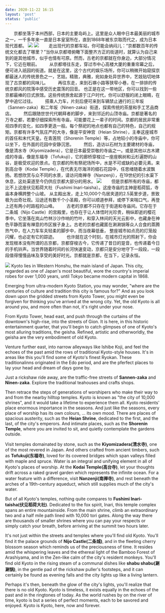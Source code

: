```yaml
---
date: 2020-11-22 16:15
layout: 'post'
status: 'public'
---
```


&emsp;&emsp;京都坐落于本州西部，日本的主要岛屿上。这里是众人眼中日本最美丽的城市之一，一千多年来一直是日本皇室所在，直到1868年被东京取而代之，成为日本现代首都。
![](https://vkceyugu.cdn.bspapp.com/VKCEYUGU-imgbed/868bd8f2-335c-4c67-854f-8f9cc680cced.jpg)
![](https://cdn.pixabay.com/photo/2018/08/22/20/49/kyoto-3624588_1280.jpg)
&emsp;&emsp;走出现代的京都车站，你可能会纳闷儿：“京都数百年的传统文化都去了哪里？”当你从京都塔俯瞰下面整齐方正的街道时，就算认为自己来到的是其他城市，似乎也情有可原。然而，古老的京都就在你身边，大部分情况下，它近在眼前。
&emsp;&emsp;从京都塔往东走，穿过市中心高楼大厦的重重帘幕之后，便可进入祇园的街道。就是在这里，这个古代的娱乐场所，你可以稍微开始窥探京都最迷人的传统景色之一，艺妓。精致，典雅，宛如身处异世界中，艺妓贴切地体现了古京都的风味儿。
&emsp;&emsp;再往东走，来到石塀小路等狭窄小巷，在一排排的传统京都风的院落中感受历史震荡的回音。
也正是在这一带地区，你可以找到一些京都最棒的日式旅馆。这些传统旅舍起源于江户时代，你可以舒服的闭上眼睛，在梦中追忆过往。
&emsp;&emsp;搭乘人力车，片刻后便可来到车辆禁止通行的三年坂（Sannen-zaka）和二年坂（Ninen-zaka）街道，探索传统的茶屋和手工艺品商店。
&emsp;&emsp;然后跟随世世代代朝拜者的脚步，来到邻近的山顶寺庙。京都是著名的万寺之都，若要仔细探索所有寺庙，可能要花上一辈子的时间。京都的居民非常重视四季的变化，如四季更迭一般。每个祭祀的地点也都有自己的特色，自己的规矩。京都有许多气氛庄严的大寺，像是平安神宫（Heian Shrine），主奉这座城市的首任和末代天皇。在青莲院（Shorenin Temple）等，占地较小的寺庙中，你可以坐下，在外面的花园中安静沉思。
&emsp;&emsp;然后，造访以石材为主要建材的寺庙，像是清水寺（Kiyomizadera），它是日本最受崇敬的寺庙之一。或是其他以古木建成的寺庙，像是东福寺（Tofukuji），它的廊桥穿梭过一座座枫树和云杉遍野的山谷，是极受欢迎的景点。在京都的所有祭祀场所中，水是不可或缺的必要元素。来到高台寺（Kodai Temple），在代表无尽海洋的细石花园中，任思绪随着水波飘扬。若想欣赏与众不同的水景，请访问南禅寺（Nanzenji），在19世纪的引水渠下休息，这处渠道至今仍供应京都大部分的用水。
![](https://cdn.pixabay.com/photo/2013/08/18/02/28/heian-shrine-173570_1280.jpg)
&emsp;&emsp;但是京都所有的寺庙，都比不上这座伏见稻荷大社（Fushimi Inari-taisha）。这座寺庙的主神是稻荷狐，寺庙本身横跨整个山坡。
从主殿出发，走上10,000个鸟居夹道的2.5英里步道，景致极为出奇壮观。沿途还有数千个小圣殿，你可以顺道参拜，或停下来喘口气，再登上还有两小时路程的山峰。
&emsp;&emsp;古老的京都不只存在于街道和寺庙间。它存在于二条城（Nijo Castle）的宫殿里，也存在于让人体悟时光珍贵，稍纵即逝的樱花季中。它坐落在岚山竹林沙沙作响的竹叶，和穿入林间的天光云影中，也藏身在神色平静而富有禅意的市区猴子身上。古老的京都也藏匿在涮涮锅等众人合食的蒸腾热气中，在人力车车夫轻柔的脚步中，而当夜幕低垂， 整座城市如点亮的灯笼般闪耀，也必定有它的踪迹。
&emsp;&emsp;也许就在这个时刻，在城市灯光的照射下，你会发现根本没有所谓的古京都，京都穿梭古今，它传递了昔日的跫音，也传递着今日的手机铃声。当世界随着时间的长河快速变动，京都只是安分地守下一段段，一段段值得慢慢品味及享受的美好时光。京都就是京都，在当下，记录永恒。

![](https://cdn.pixabay.com/photo/2017/05/20/10/27/kinkaku-ji-2328557_1280.jpg)
Kyoto lies in Western Honshu, the main island of Japan. This city, regarded as one of Japan's most beautiful, wore the country's imperial robes for over 1,000 years, until Tokyo became modern capital in 1868.

Emerging from ultra-modern Kyoto Station, you may wonder, "where are the centuries of culture and tradition this city is famous for?" And as you look down upon the gridded streets from Kyoto Tower, you might even be forgiven for thinking you've arrived at the wrong city. Yet, the old Kyoto is all around you, and more often than not, it's right under your nose.

From Kyoto Tower, head east, and push through the curtains of the downtown's high-rise, into the streets of Gion. It is here, in this historic entertainment quarter, that you'll begin to catch glimpses of one of Kyoto's most alluring traditions, the geisha. Refined, artistic and otherworldly, the geisha are the very embodiment of old Kyoto.

Venture further east, into narrow alleyways like Ishibe Koji, and feel the echoes of the past amid the rows of traditional Kyoto-style houses. It's in areas like this you'll find some of Kyoto's finest Ryokan. These traditionalinns originated in the Edo period, and are the pferfect places to lay your head and dream of days gone by.

Just a rickshaw ride away, are the traffic-free streets of **Sannen-zaka** and **Ninen-zaka**. Explore the traditional teahouses and crafts shops. 

Then retrace the steps of generations of worshipers who make their way to and from the nearby hilltop temples. Kyoto is known as "the city of 10,000 shrines", and it would take a lifetime to experience them all. Kyoto residents'  place enormous importance in the seasons. And just like the seasons, every place of worship has its own colours, ... its own mood. There are places of spacious austerity, such as the **Heian Shrine**, dedicated to the first, and the last, of the city's emperors. And intimate places, such as the **Shorenin Temple**, where you are invited to sit, and quietly contemplate the gardens outside.

Visit temples domainated by stone, such as the **Kiyomizadera(清水寺)**, one of the most revered in Japan. And others crafted from ancient timbers, such as **Tofukuji(东福寺)**, loved for its covered bridges which span valleys filled with maple and spruce. Water is an integral and unifying element in all of Kyoto's places of worship. At the **Kodai Temple(高台寺)**, let your thoughts drift across a raked gravel garden which represents the infinite ocean. For a water feature with a difference, visit **Nanzenji(南禅寺)**, and rest beneath the arches of a 19th-century aqueduct, which still supplies much of the city's water.

But of all Kyoto's temples, nothing quite compares to **Fushimi Inari-taisha(伏见稻荷大社)**. Dedicated to the fox spirit, Inari, this temple complex spans an entire mountainside. From the main shrine, climb an extraordinary two and a half mile path lined with 10,000 tori gates. Along the way there are thousands of smaller shrines where you can pay your respects or simply catch your breath, before arriving at the summit two hours later.

It's not just within the streets and temples where you'll find old Kyoto. You'll find it the palace grounds of **Nijo Castle(二条城)**, and in the fleeting cherry blossom season which reminds us of the preciousness of time. It resides amid the whispering leaves and the ethereal light of the Bamboo Forest of Arashiyama, and in the Zen-like calm of the city's resident monkeys. You'll find old Kyoto in the rising steam of a communal dishes like **shabu shabu(涮涮锅)**, in the gentle pad of the rickshaw puller's footsteps, and it can certainly be found as evening falls and the city lights up like a living lantern.

Perhaps it's then, beneath the glow of the city's lights, you'll realize that there is no old Kyoto. Kyoto is timeless, it exists equally in the echoes of the past and in the ringtones of today. As the world rushes by on the river of time, kyoto is but a series of perfect moments,  each to be savored and enjoyed. Kyoto is Kyoto, here, now and forever.